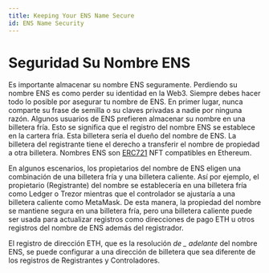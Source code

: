 ```yaml
---
title: Keeping Your ENS Name Secure
id: ENS Name Security
---
```


# Seguridad Su Nombre ENS

Es importante almacenar su nombre ENS seguramente. Perdiendo su nombre ENS es como perder su identidad en la Web3. Siempre debes hacer todo lo posible por asegurar tu nombre de ENS. En primer lugar, nunca comparte su frase de semilla o su claves privadas a nadie por ninguna razón. Algunos usuarios de ENS prefieren almacenar su nombre en una billetera fría. Esto se significa que el registro del nombre ENS se establece en la cartera fría. Esta billetera sería el dueño del nombre de ENS. La billetera del registrante tiene el derecho a transferir el nombre de propiedad a otra billetera. Nombres ENS son [ERC721](https://ethereum.org/en/developers/docs/standards/tokens/erc-721/) NFT compatibles en Ethereum.

En algunos escenarios, los propietarios del nombre de ENS eligen una combinación de una billetera fría y una billetera caliente. Así por ejemplo, el propietario (Registrante) del nombre se establecería en una billetera fría como Ledger o Trezor mientras que el controlador se ajustaría a una billetera caliente como MetaMask. De esta manera, la propiedad del nombre se mantiene segura en una billetera fría, pero una billetera caliente puede ser usada para actualizar registros como direcciones de pago ETH u otros registros del nombre de ENS además del registrador.

El registro de dirección ETH, que es la resolución _de _ adelante_ del nombre ENS, se puede configurar a una dirección de billetera que sea diferente de los registros de Registrantes y Controladores.


